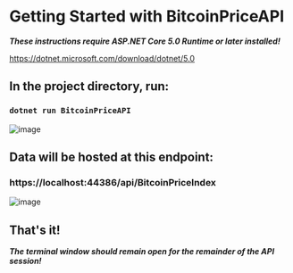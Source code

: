 # Getting Started with BitcoinPriceAPI

***These instructions require ASP.NET Core 5.0 Runtime or later installed!***

https://dotnet.microsoft.com/download/dotnet/5.0

## In the project directory, run:

### `dotnet run BitcoinPriceAPI`

![image](https://user-images.githubusercontent.com/6896827/123979095-6a7b9700-d98e-11eb-9a4d-9ae0850b2b60.png)

## Data will be hosted at this endpoint:

### https://localhost:44386/api/BitcoinPriceIndex

![image](https://user-images.githubusercontent.com/6896827/123973727-02c34d00-d98a-11eb-8cd3-3ec25864c1c1.png)

## That's it!

***The terminal window should remain open for the remainder of the API session!***
